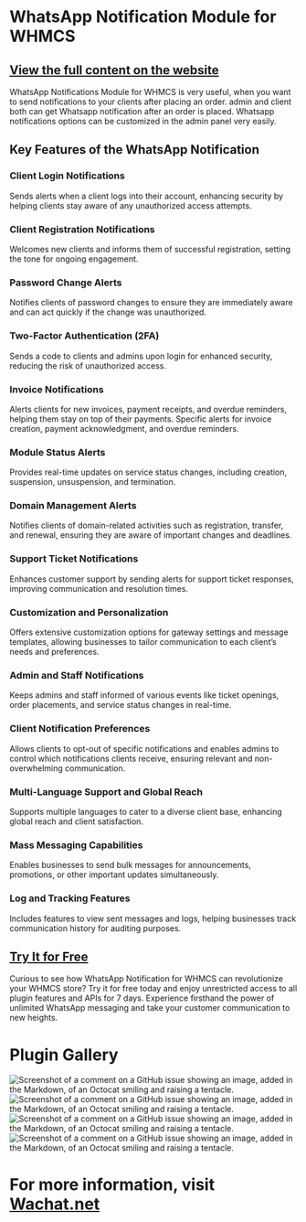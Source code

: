# WhatsApp Notification Module for WHMCS
## [View the full content on the website](https://wachat.net/whmcs-whatsapp-notification-module)
WhatsApp Notifications Module for WHMCS is very useful, when you want to send notifications to your clients after placing an order. admin and client both can get Whatsapp notification after an order is placed. Whatsapp notifications options can be customized in the admin panel very easily.

## Key Features of the WhatsApp Notification
### Client Login Notifications
Sends alerts when a client logs into their account, enhancing security by helping clients stay aware of any unauthorized access attempts.

### Client Registration Notifications
Welcomes new clients and informs them of successful registration, setting the tone for ongoing engagement.

### Password Change Alerts
Notifies clients of password changes to ensure they are immediately aware and can act quickly if the change was unauthorized.

### Two-Factor Authentication (2FA)
Sends a code to clients and admins upon login for enhanced security, reducing the risk of unauthorized access.

### Invoice Notifications
Alerts clients for new invoices, payment receipts, and overdue reminders, helping them stay on top of their payments. Specific alerts for invoice creation, payment acknowledgment, and overdue reminders.

### Module Status Alerts
Provides real-time updates on service status changes, including creation, suspension, unsuspension, and termination.

### Domain Management Alerts
Notifies clients of domain-related activities such as registration, transfer, and renewal, ensuring they are aware of important changes and deadlines.

### Support Ticket Notifications
Enhances customer support by sending alerts for support ticket responses, improving communication and resolution times.

### Customization and Personalization
Offers extensive customization options for gateway settings and message templates, allowing businesses to tailor communication to each client’s needs and preferences.

### Admin and Staff Notifications
Keeps admins and staff informed of various events like ticket openings, order placements, and service status changes in real-time.

### Client Notification Preferences
Allows clients to opt-out of specific notifications and enables admins to control which notifications clients receive, ensuring relevant and non-overwhelming communication.

### Multi-Language Support and Global Reach
Supports multiple languages to cater to a diverse client base, enhancing global reach and client satisfaction.

### Mass Messaging Capabilities
Enables businesses to send bulk messages for announcements, promotions, or other important updates simultaneously.

### Log and Tracking Features
Includes features to view sent messages and logs, helping businesses track communication history for auditing purposes.
## [Try It for Free](https://app.wachat.net/)
Curious to see how WhatsApp Notification for WHMCS can revolutionize your WHMCS store? Try it for free today and enjoy unrestricted access to all plugin features and APIs for 7 days. Experience firsthand the power of unlimited WhatsApp messaging and take your customer communication to new heights.
# Plugin Gallery
![Screenshot of a comment on a GitHub issue showing an image, added in the Markdown, of an Octocat smiling and raising a tentacle.](https://wachat.net/public/1.png)
![Screenshot of a comment on a GitHub issue showing an image, added in the Markdown, of an Octocat smiling and raising a tentacle.](https://wachat.net/public/2.png)
![Screenshot of a comment on a GitHub issue showing an image, added in the Markdown, of an Octocat smiling and raising a tentacle.](https://wachat.net/public/3.png)
![Screenshot of a comment on a GitHub issue showing an image, added in the Markdown, of an Octocat smiling and raising a tentacle.](https://wachat.net/public/4.png)



# For more information, visit [Wachat.net](https://wachat.net/)
